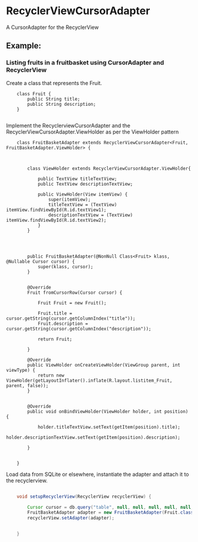 # RecyclerViewCursorAdapter


A CursorAdapter for the RecyclerView



## Example:

### Listing fruits in a fruitbasket using CursorAdapter and RecyclerView


Create a class that represents the Fruit.


```
    class Fruit {
        public String title;
        public String description;
    }
    
```





Implement the RecyclerviewCursorAdapter and the RecyclerViewCursorAdapter.ViewHolder as per the ViewHolder pattern


```
    class FruitBasketAdapter extends RecyclerViewCursorAdapter<Fruit, FruitBasketAdapter.ViewHolder> {



        class ViewHolder extends RecyclerViewCursorAdapter.ViewHolder{
        
            public TextView titleTextView;
            public TextView descriptionTextView;
            
            public ViewHolder(View itemView) {
                super(itemView);
                titleTextView = (TextView) itemView.findViewById(R.id.textView1);
                descriptionTextView = (TextView) itemView.findViewById(R.id.textView2);
            }
        }




        public FruitBasketAdapter(@NonNull Class<Fruit> klass, @Nullable Cursor cursor) {
            super(klass, cursor);
        }


        @Override
        Fruit fromCursorRow(Cursor cursor) {

            Fruit Fruit = new Fruit();

            Fruit.title = cursor.getString(cursor.getColumnIndex("title"));
            Fruit.description = cursor.getString(cursor.getColumnIndex("description"));

            return Fruit;

        }

        @Override
        public ViewHolder onCreateViewHolder(ViewGroup parent, int viewType) {
            return new ViewHolder(getLayoutInflater().inflate(R.layout.listitem_Fruit, parent, false));
        }


        @Override
        public void onBindViewHolder(ViewHolder holder, int position) {
        
            holder.titleTextView.setText(getItem(position).title);
            holder.descriptionTextView.setText(getItem(position).description);
            
        }


    }

``` 




Load data from SQLite or elsewhere, instantiate the adapter and attach it to the recyclerview.

```java

    void setupRecyclerView(RecyclerView recyclerView) {

        Cursor cursor = db.query("table", null, null, null, null, null, null);
        FruitBasketAdapter adapter = new FruitBasketAdapter(Fruit.class, cursor);
        recyclerView.setAdapter(adapter);


    }

```

